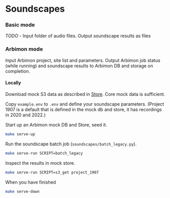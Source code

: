 # Soundscapes

### Basic mode

_TODO_ - Input folder of audio files. Output soundscape results as files

### Arbimon mode

Input Arbimon project, site list and parameters. Output Arbimon job status (while running) and soundscape results to Arbimon DB and storage on completion.

#### Locally

Download mock S3 data as described in [Store](./store/README.md). Core mock data is sufficient.

Copy `example.env` to `.env` and define your soundscape parameters. (Project 1907 is a default that is defined in the mock db and store, it has recordings in 2020 and 2022.)

Start up an Arbimon mock DB and Store, seed it.

```bash
make serve-up
```

Run the soundscape batch job (`soundscapes/batch_legacy.py`).

```bash
make serve-run SCRIPT=batch_legacy
```

Inspect the results in mock store.

```bash
make serve-run SCRIPT=s3_get project_1907
```

When you have finished

```bash
make serve-down
```
